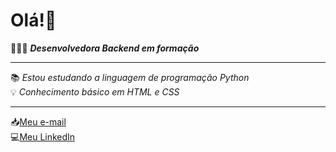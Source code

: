 


# Olá!💜 
👩🏻‍💻 __*Desenvolvedora Backend em formação*__
***

📚 _Estou estudando a linguagem de programação Python_
<br>
💡 _Conhecimento básico em HTML e CSS_
***

📥[Meu e-mail](joyceannerodrigues@gmail.com)
<br>
💻[Meu LinkedIn](https://www.linkedin.com/in/joyce-anne-rodrigues-s-gomes-768aa1287/)

